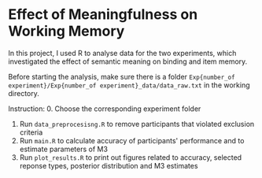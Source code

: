 # Effect of Meaningfulness on Working Memory

In this project, I used R to analyse data for the two experiments, which investigated the effect of semantic meaning on binding and item memory. 

Before starting the analysis, make sure there is a folder `Exp{number_of experiment}/Exp{number_of experiment}_data/data_raw.txt` in the working directory.

Instruction:
0. Choose the corresponding experiment folder
1. Run `data_preprocesisng.R` to remove participants that violated exclusion criteria
2. Run `main.R` to calculate accuracy of participants' performance and to estimate parameters of M3 
3. Run `plot_results.R` to print out figures related to accuracy, selected reponse types, posterior distribution and M3 estimates